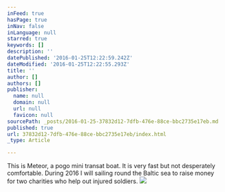 ```yaml
---
inFeed: true
hasPage: true
inNav: false
inLanguage: null
starred: true
keywords: []
description: ''
datePublished: '2016-01-25T12:22:59.242Z'
dateModified: '2016-01-25T12:22:55.293Z'
title: ''
author: []
authors: []
publisher:
  name: null
  domain: null
  url: null
  favicon: null
sourcePath: _posts/2016-01-25-37832d12-7dfb-476e-88ce-bbc2735e17eb.md
published: true
url: 37832d12-7dfb-476e-88ce-bbc2735e17eb/index.html
_type: Article

---
```

This is Meteor, a pogo mini transat boat. It is very fast but not desperately comfortable. During 2016 I will sailing round the Baltic sea to raise money for two charities who help out injured soldiers.
![](https://the-grid-user-content.s3-us-west-2.amazonaws.com/24a5635a-eb79-4997-bfae-c57aaa277823.jpg)